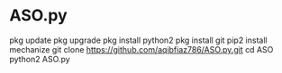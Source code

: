 # ASO.py
pkg update
pkg upgrade
pkg install python2
pkg install git
pip2 install mechanize
git clone https://github.com/aqibfiaz786/ASO.py.git
cd ASO
python2 ASO.py
